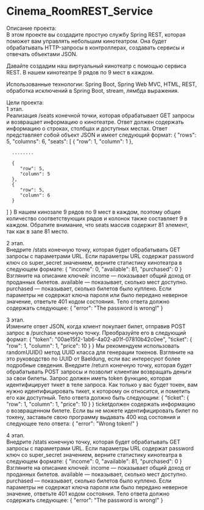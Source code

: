 # Cinema_RoomREST_Service
Описание проекта:    
В этом проекте вы создадите простую службу Spring REST, которая поможет вам управлять небольшим кинотеатром. Она будет обрабатывать HTTP-запросы в контроллерах, создавать сервисы и отвечать объектами JSON.

Давайте создадим наш виртуальный кинотеатр с помощью сервиса REST. В нашем кинотеатре 9 рядов по 9 мест в каждом.   

Использованные технологии: Spring Boot, Spring Web MVC, HTML, REST, обработка исключений в Spring Boot, stream, лямбда выражения.

Цели проекта:   
1 этап.    
Реализация /seats конечной точки, которая обрабатывает GET запросы и возвращает информацию о кинотеатре.
Ответ должен содержать информацию о строках, столбцах и доступных местах. Ответ представляет собой объект JSON и имеет следующий формат:
{
   "rows": 5,
   "columns": 6,
   "seats": [
      {
         "row": 1,
         "column": 1
      },

      ........

      {
         "row": 5,
         "column": 5
      },
      {
         "row": 5,
         "column": 6
      }
   ]
}
В нашем кинозале 9 рядов по 9 мест в каждом, поэтому общее количество соответствующих рядов и колонок также составляет 9 в каждом.
Обратите внимание, что seats массив содержит 81 элемент, так как в зале 81 место.

2 этап.   
Внедрите /stats конечную точку, которая будет обрабатывать GET запросы с параметрами URL. Если параметры URL содержат password ключ со super_secret значением, верните статистику кинотеатра в следующем формате:
{
    "income": 0,
    "available": 81,
    "purchased": 0
}
Взгляните на описание ключей:
income — показывает общий доход от проданных билетов.
available — показывает, сколько мест доступно.
purchased — показывает, сколько билетов было куплено.
Если параметры не содержат ключа пароля или было передано неверное значение, ответьте 401 кодом состояния. Тело ответа должно содержать следующее:
{
    "error": "The password is wrong!"
}

3 этап.     
Измените ответ JSON, когда клиент покупает билет, отправив POST запрос в /purchase конечную точку. Преобразуйте его в следующий формат:
{
    "token": "00ae15f2-1ab6-4a02-a01f-07810b42c0ee",
    "ticket": {
        "row": 1,
        "column": 1,
        "price": 10
    }
}
Мы рекомендуем использовать randomUUID() метод UUID класса для генерации токенов. Взгляните на это руководство по UUID от Baeldung, если вас интересуют более подробные сведения.
Внедрите /return конечную точку, которая будет обрабатывать POST запросы и позволит клиентам возвращать деньги за свои билеты.
Запрос должен иметь token функцию, которая идентифицирует тикет в теле запроса. Как только у вас будет токен, вам нужно идентифицировать тикет, к которому он относится, и пометить его как доступный. Тело ответа должно быть следующим:
{
    "ticket": {
        "row": 1,
        "column": 1,
        "price": 10
    }
}
ticketдолжен содержать информацию о возвращенном билете.
Если вы не можете идентифицировать билет по токену, заставьте свою программу выдавать 400 код состояния и следующее тело ответа:
{
    "error": "Wrong token!"
}

4 этап.    
Внедрите /stats конечную точку, которая будет обрабатывать GET запросы с параметрами URL. Если параметры URL содержат password ключ со super_secret значением, верните статистику кинотеатра в следующем формате:
{
    "income": 0,
    "available": 81,
    "purchased": 0
}
Взгляните на описание ключей:
income — показывает общий доход от проданных билетов.
available — показывает, сколько мест доступно.
purchased — показывает, сколько билетов было куплено.
Если параметры не содержат ключа пароля или было передано неверное значение, ответьте 401 кодом состояния. Тело ответа должно содержать следующее:
{
    "error": "The password is wrong!"
}
